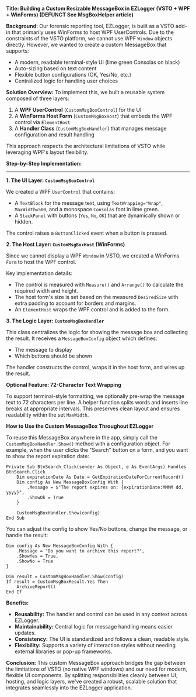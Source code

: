 **Title: Building a Custom Resizable MessageBox in EZLogger (VSTO + WPF + WinForms) (DEFUNCT See MsgBoxHelper article)**

**Background:**
Our forensic reporting tool, EZLogger, is built as a VSTO add-in that primarily uses WinForms to host WPF UserControls. Due to the constraints of the VSTO platform, we cannot use WPF `Window` objects directly. However, we wanted to create a custom MessageBox that supports:

- A modern, readable terminal-style UI (lime green Consolas on black)
- Auto-sizing based on text content
- Flexible button configurations (OK, Yes/No, etc.)
- Centralized logic for handling user choices

**Solution Overview:**
To implement this, we built a reusable system composed of three layers:

1. A **WPF UserControl** (`CustomMsgBoxControl`) for the UI
2. A **WinForms Host Form** (`CustomMsgBoxHost`) that embeds the WPF control via `ElementHost`
3. A **Handler Class** (`CustomMsgBoxHandler`) that manages message configuration and result handling

This approach respects the architectural limitations of VSTO while leveraging WPF's layout flexibility.

**Step-by-Step Implementation:**

---

**1. The UI Layer: `CustomMsgBoxControl`**

We created a WPF `UserControl` that contains:
- A `TextBlock` for the message text, using `TextWrapping="Wrap"`, `MaxWidth=500`, and a monospace `Consolas` font in lime green.
- A `StackPanel` with buttons (`Yes`, `No`, `OK`) that are dynamically shown or hidden.

The control raises a `ButtonClicked` event when a button is pressed.

**2. The Host Layer: `CustomMsgBoxHost` (WinForms)**

Since we cannot display a WPF `Window` in VSTO, we created a WinForms `Form` to host the WPF control.

Key implementation details:
- The control is measured with `Measure()` and `Arrange()` to calculate the required width and height.
- The host form's size is set based on the measured `DesiredSize` with extra padding to account for borders and margins.
- An `ElementHost` wraps the WPF control and is added to the form.

**3. The Logic Layer: `CustomMsgBoxHandler`**

This class centralizes the logic for showing the message box and collecting the result. It receives a `MessageBoxConfig` object which defines:
- The message to display
- Which buttons should be shown

The handler constructs the control, wraps it in the host form, and wires up the result.

**Optional Feature: 72-Character Text Wrapping**

To support terminal-style formatting, we optionally pre-wrap the message text to 72 characters per line. A helper function splits words and inserts line breaks at appropriate intervals. This preserves clean layout and ensures readability within the set `MaxWidth`.

**How to Use the Custom MessageBox Throughout EZLogger**

To reuse this MessageBox anywhere in the app, simply call the `CustomMsgBoxHandler.Show()` method with a configuration object. For example, when the user clicks the "Search" button on a form, and you want to show the report expiration date:

```vbnet
Private Sub BtnSearch_Click(sender As Object, e As EventArgs) Handles BtnSearch.Click
    Dim expirationDate As Date = GetExpirationDateForCurrentRecord()
    Dim config As New MessageBoxConfig With {
        .Message = $"The report expires on: {expirationDate:MMMM dd, yyyy}",
        .ShowOk = True
    }

    CustomMsgBoxHandler.Show(config)
End Sub
```

You can adjust the config to show Yes/No buttons, change the message, or handle the result:

```vbnet
Dim config As New MessageBoxConfig With {
    .Message = "Do you want to archive this report?",
    .ShowYes = True,
    .ShowNo = True
}

Dim result = CustomMsgBoxHandler.Show(config)
If result = CustomMsgBoxResult.Yes Then
    ArchiveReport()
End If
```

**Benefits:**
- **Reusability:** The handler and control can be used in any context across EZLogger.
- **Maintainability:** Central logic for message handling means easier updates.
- **Consistency:** The UI is standardized and follows a clean, readable style.
- **Flexibility:** Supports a variety of interaction styles without needing external libraries or pop-up frameworks.

**Conclusion:**
This custom MessageBox approach bridges the gap between the limitations of VSTO (no native WPF windows) and our need for modern, flexible UI components. By splitting responsibilities cleanly between UI, hosting, and logic layers, we've created a robust, scalable solution that integrates seamlessly into the EZLogger application.

